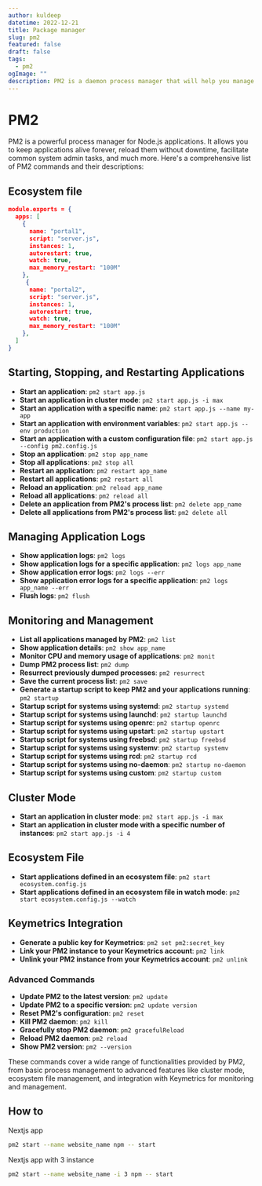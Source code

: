 ```yaml
---
author: kuldeep
datetime: 2022-12-21
title: Package manager
slug: pm2
featured: false
draft: false
tags:
  - pm2
ogImage: ""
description: PM2 is a daemon process manager that will help you manage and keep your application online.
---
```


# PM2
PM2 is a powerful process manager for Node.js applications. It allows you to keep applications alive forever, reload them without downtime, facilitate common system admin tasks, and much more. Here's a comprehensive list of PM2 commands and their descriptions:

## Ecosystem file
```json
module.exports = {
  apps: [
    {
      name: "portal1",
      script: "server.js",
      instances: 1,
      autorestart: true,
      watch: true,
      max_memory_restart: "100M"
    },
	 {
      name: "portal2",
      script: "server.js",
      instances: 1,
      autorestart: true,
      watch: true,
      max_memory_restart: "100M"
    },
  ]
}
```

## Starting, Stopping, and Restarting Applications

- **Start an application**: `pm2 start app.js`
- **Start an application in cluster mode**: `pm2 start app.js -i max`
- **Start an application with a specific name**: `pm2 start app.js --name my-app`
- **Start an application with environment variables**: `pm2 start app.js --env production`
- **Start an application with a custom configuration file**: `pm2 start app.js --config pm2.config.js`
- **Stop an application**: `pm2 stop app_name`
- **Stop all applications**: `pm2 stop all`
- **Restart an application**: `pm2 restart app_name`
- **Restart all applications**: `pm2 restart all`
- **Reload an application**: `pm2 reload app_name`
- **Reload all applications**: `pm2 reload all`
- **Delete an application from PM2's process list**: `pm2 delete app_name`
- **Delete all applications from PM2's process list**: `pm2 delete all`

## Managing Application Logs

- **Show application logs**: `pm2 logs`
- **Show application logs for a specific application**: `pm2 logs app_name`
- **Show application error logs**: `pm2 logs --err`
- **Show application error logs for a specific application**: `pm2 logs app_name --err`
- **Flush logs**: `pm2 flush`

## Monitoring and Management

- **List all applications managed by PM2**: `pm2 list`
- **Show application details**: `pm2 show app_name`
- **Monitor CPU and memory usage of applications**: `pm2 monit`
- **Dump PM2 process list**: `pm2 dump`
- **Resurrect previously dumped processes**: `pm2 resurrect`
- **Save the current process list**: `pm2 save`
- **Generate a startup script to keep PM2 and your applications running**: `pm2 startup`
- **Startup script for systems using systemd**: `pm2 startup systemd`
- **Startup script for systems using launchd**: `pm2 startup launchd`
- **Startup script for systems using openrc**: `pm2 startup openrc`
- **Startup script for systems using upstart**: `pm2 startup upstart`
- **Startup script for systems using freebsd**: `pm2 startup freebsd`
- **Startup script for systems using systemv**: `pm2 startup systemv`
- **Startup script for systems using rcd**: `pm2 startup rcd`
- **Startup script for systems using no-daemon**: `pm2 startup no-daemon`
- **Startup script for systems using custom**: `pm2 startup custom`

## Cluster Mode

- **Start an application in cluster mode**: `pm2 start app.js -i max`
- **Start an application in cluster mode with a specific number of instances**: `pm2 start app.js -i 4`

## Ecosystem File

- **Start applications defined in an ecosystem file**: `pm2 start ecosystem.config.js`
- **Start applications defined in an ecosystem file in watch mode**: `pm2 start ecosystem.config.js --watch`

## Keymetrics Integration

- **Generate a public key for Keymetrics**: `pm2 set pm2:secret_key`
- **Link your PM2 instance to your Keymetrics account**: `pm2 link`
- **Unlink your PM2 instance from your Keymetrics account**: `pm2 unlink`

### Advanced Commands

- **Update PM2 to the latest version**: `pm2 update`
- **Update PM2 to a specific version**: `pm2 update version`
- **Reset PM2's configuration**: `pm2 reset`
- **Kill PM2 daemon**: `pm2 kill`
- **Gracefully stop PM2 daemon**: `pm2 gracefulReload`
- **Reload PM2 daemon**: `pm2 reload`
- **Show PM2 version**: `pm2 --version`

These commands cover a wide range of functionalities provided by PM2, from basic process management to advanced features like cluster mode, ecosystem file management, and integration with Keymetrics for monitoring and management.


## How to
Nextjs app
```bash
pm2 start --name website_name npm -- start
```

Nextjs app with 3 instance
```bash
pm2 start --name website_name -i 3 npm -- start
```
